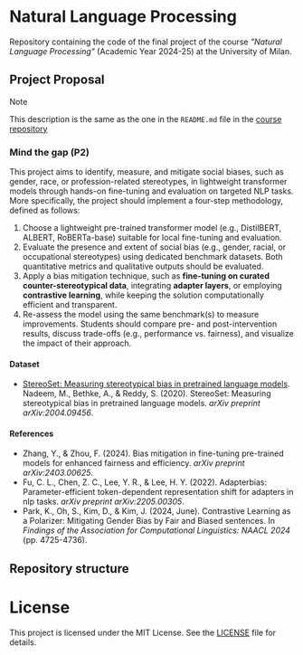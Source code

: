 # Natural Language Processing

Repository containing the code of the final project of the course _"Natural Language Processing"_ (Academic Year 2024-25) at the University of Milan.

## Project Proposal
> [!NOTE]
> This description is the same as the one in the `README.md` file in the [course repository](https://github.com/afflint/nlp/blob/main/2024-25/projects/nlp-projects-2024-25.md#mind-the-gap-p2)

### Mind the gap (P2)

This project aims to identify, measure, and mitigate social biases, such as gender, race, or profession-related stereotypes, in lightweight transformer models through hands-on fine-tuning and evaluation on targeted NLP tasks. More specifically, the project should implement a four-step methodology, defined as follows:

1. Choose a lightweight pre-trained transformer model (e.g., DistilBERT, ALBERT, RoBERTa-base) suitable for local fine-tuning and evaluation.
2. Evaluate the presence and extent of social bias (e.g., gender, racial, or occupational stereotypes) using dedicated benchmark datasets. Both quantitative metrics and qualitative outputs should be evaluated.
3. Apply a bias mitigation technique, such as **fine-tuning on curated counter-stereotypical data**, integrating **adapter layers**, or employing **contrastive learning**, while keeping the solution computationally efficient and transparent.
4. Re-assess the model using the same benchmark(s) to measure improvements. Students should compare pre- and post-intervention results, discuss trade-offs (e.g., performance vs. fairness), and visualize the impact of their approach.

#### Dataset

- [StereoSet: Measuring stereotypical bias in pretrained language models](https://github.com/moinnadeem/StereoSet). Nadeem, M., Bethke, A., & Reddy, S. (2020). StereoSet: Measuring stereotypical bias in pretrained language models. *arXiv preprint arXiv:2004.09456*.

#### References

- Zhang, Y., & Zhou, F. (2024). Bias mitigation in fine-tuning pre-trained models for enhanced fairness and efficiency. *arXiv preprint arXiv:2403.00625*.
- Fu, C. L., Chen, Z. C., Lee, Y. R., & Lee, H. Y. (2022). Adapterbias: Parameter-efficient token-dependent representation shift for adapters in nlp tasks. *arXiv preprint arXiv:2205.00305*.
- Park, K., Oh, S., Kim, D., & Kim, J. (2024, June). Contrastive Learning as a Polarizer: Mitigating Gender Bias by Fair and Biased sentences. In *Findings of the Association for Computational Linguistics: NAACL 2024* (pp. 4725-4736).

## Repository structure


# License
This project is licensed under the MIT License. See the [LICENSE](LICENSE) file for details.